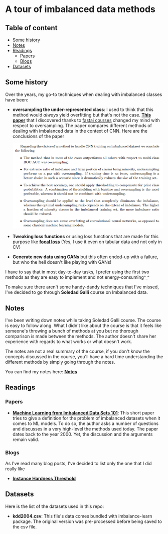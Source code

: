 # A tour of imbalanced data methods



## Table of content

- [Some history](#some-history)
- [Notes](#notes)
- [Readings](#readings)
  * [Papers](#papers)
  * [Blogs](#blogs)
- [Datasets](#datasets)



## Some history

Over the years, my go-to techniques when dealing with imbalanced classes have been:

- **oversampling the under-represented class**: I used to think that this method would *always* yield overfitting but that's not the case. [**This paper**](https://arxiv.org/pdf/1710.05381.pdf) that I discovered thanks to [fastai courses](https://www.fast.ai/) changed my mind with respect to oversampling. The paper compares different methods of dealing with imbalanced data in the context of CNN. Here are the conclusions of the paper

  ![image-20210713215006345](_assets/README/image-20210713215006345.png)

  

- **Tweaking loss functions** or using loss functions that are made for this purpose like **[focal loss](https://www.youtube.com/watch?v=44tlnmmt3h0)** (Yes, I use it even on tabular data and not only in CV)

- **Generate new data using GANs** but this often ended-up with a failure, but who the hell doesn't like playing with GANs!

I have to say that in most day-to-day tasks, I prefer using the first two methods as they are easy to implement and not energy-consuming^_^

To make sure there aren't some handy-dandy techniques that I've missed, I've decided to go through **Soledad Galli** course on Imbalanced data.

## Notes

I've been writing down notes while taking Soledad Galli course. The course is easy to follow along. What I didn't like about the course is that it feels like someone's throwing a bunch of methods at you but no thorough comparison is made between the methods. The author doesn't share her experience with regards to what works or what doesn't work.

The notes are not a real summary of the course, if you don't know the concepts discussed in the course, you'll have a hard time understanding the different methods by simply going through the notes.

You can find my notes here: [**Notes**](./Notes.md)

## Readings

### Papers

- **[Machine Learning from Imbalanced Data Sets 101](./Readings/Machine%20Learning%20from%20Imbalanced%20Data%20Sets%20101.md)**: This short paper tries to give a definition for the problem of imbalanced datasets when it comes to ML models. To do so, the author asks a number of questions and discusses in a very high-level the methods used today. The paper dates back to the year 2000. Yet, the discussion and the arguments remain valid.

### Blogs

As I've read many blog posts, I've decided to list only the one that I did really like

- [**Instance Hardness Threshold**](https://towardsdatascience.com/instance-hardness-threshold-an-undersampling-method-to-tackle-imbalanced-classification-problems-6d80f91f0581)

## Datasets

Here is the list of the datasets used in this repo:

- **kdd2004.csv**: This file's data comes bundled with imbalance-learn package. The original version was pre-processed before being saved to the csv file.